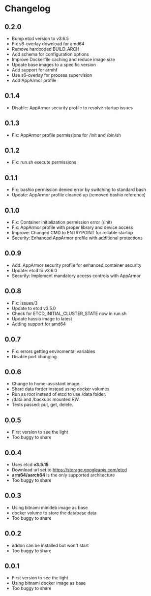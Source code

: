 # Changelog

## 0.2.0

- Bump etcd version to v3.6.5
- Fix s6-overlay download for amd64
- Remove hardcoded BUILD_ARCH
- Add schema for configuration options
- Improve Dockerfile caching and reduce image size
- Update base images to a specific version
- Add support for armhf
- Use s6-overlay for process supervision
- Add AppArmor profile

## 0.1.4

- Disable: AppArmor security profile to resolve startup issues

## 0.1.3

- Fix: AppArmor profile permissions for /init and /bin/sh

## 0.1.2

- Fix: run.sh execute permissions

## 0.1.1

- Fix: bashio permission denied error by switching to standard bash
- Update: AppArmor profile cleaned up (removed bashio reference)

## 0.1.0

- Fix: Container initialization permission error (/init)
- Fix: AppArmor profile with proper library and device access
- Improve: Changed CMD to ENTRYPOINT for reliable startup
- Security: Enhanced AppArmor profile with additional protections

## 0.0.9

- Add: AppArmor security profile for enhanced container security
- Update: etcd to v3.6.0
- Security: Implement mandatory access controls with AppArmor

## 0.0.8

- Fix: issues/3
- Update to etcd v3.5.0
- Check for ETCD_INITIAL_CLUSTER_STATE now in run.sh
- Update hassio image to latest
- Adding support for amd64

## 0.0.7

- Fix: errors getting enviromental variables
- Disable port changing

## 0.0.6

- Change to home-assistant image.
- Share data forder instead using docker volumes.
- Run as root instead of etcd to use /data folder.
- /data and /backups mounted RW.
- Tests passed: put, get, delete.

## 0.0.5

- First version to see the light
- Too buggy to share

## 0.0.4

- Uses etcd **v3.5.15**
- Download url set to https://storage.googleapis.com/etcd
- **arm64/aarch64** is the only supported architecture
- Too buggy to share

## 0.0.3

- Using bitnami minideb image as base
- docker volume to store the database data
- Too buggy to share

## 0.0.2 

- addon can be installed but won't start
- Too buggy to share

## 0.0.1

- First version to see the light
- Using bitnami docker image as base
- Too buggy to share
